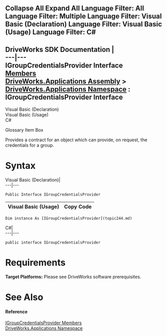 Collapse All Expand All Language Filter: All  Language Filter: Multiple  Language Filter: Visual Basic (Declaration) Language Filter: Visual Basic (Usage) Language Filter: C#  
---  
DriveWorks SDK Documentation  |   
---|---  
IGroupCredentialsProvider Interface   
[Members](topic245.md)   
[DriveWorks.Applications Assembly](topic13.md) > [DriveWorks.Applications Namespace](topic16.md) : IGroupCredentialsProvider Interface  
---  
  
Visual Basic (Declaration)    
Visual Basic (Usage)    
C# 

Glossary Item Box

Provides a contract for an object which can provide, on request, the credentials for a group. 

# Syntax

Visual Basic (Declaration)|   
---|---  
      
    
    Public Interface IGroupCredentialsProvider   
  
Visual Basic (Usage)| Copy Code  
---|---  
      
    
    Dim instance As [IGroupCredentialsProvider](topic244.md)  
  
C#|   
---|---  
      
    
    public interface IGroupCredentialsProvider   
  
# Requirements

**Target Platforms:** Please see DriveWorks software prerequisites.

# See Also

#### Reference

[IGroupCredentialsProvider Members](topic245.md)   
[DriveWorks.Applications Namespace](topic16.md)


